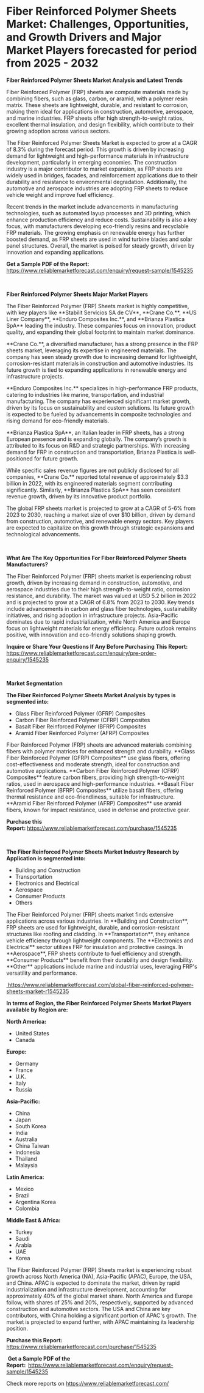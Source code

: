 <p><h1>Fiber Reinforced Polymer Sheets Market: Challenges, Opportunities, and Growth Drivers and Major Market Players forecasted for period from 2025 - 2032</h1></p><p><strong>Fiber Reinforced Polymer Sheets Market Analysis and Latest Trends</strong></p>
<p><p>Fiber Reinforced Polymer (FRP) sheets are composite materials made by combining fibers, such as glass, carbon, or aramid, with a polymer resin matrix. These sheets are lightweight, durable, and resistant to corrosion, making them ideal for applications in construction, automotive, aerospace, and marine industries. FRP sheets offer high strength-to-weight ratios, excellent thermal insulation, and design flexibility, which contribute to their growing adoption across various sectors.</p><p>The Fiber Reinforced Polymer Sheets Market is expected to grow at a CAGR of 8.3% during the forecast period. This growth is driven by increasing demand for lightweight and high-performance materials in infrastructure development, particularly in emerging economies. The construction industry is a major contributor to market expansion, as FRP sheets are widely used in bridges, facades, and reinforcement applications due to their durability and resistance to environmental degradation. Additionally, the automotive and aerospace industries are adopting FRP sheets to reduce vehicle weight and improve fuel efficiency.</p><p>Recent trends in the market include advancements in manufacturing technologies, such as automated layup processes and 3D printing, which enhance production efficiency and reduce costs. Sustainability is also a key focus, with manufacturers developing eco-friendly resins and recyclable FRP materials. The growing emphasis on renewable energy has further boosted demand, as FRP sheets are used in wind turbine blades and solar panel structures. Overall, the market is poised for steady growth, driven by innovation and expanding applications.</p></p>
<p><strong>Get a Sample PDF of the Report:&nbsp;</strong> <a href="https://www.reliablemarketforecast.com/enquiry/request-sample/1545235?utm_campaign=2232&utm_medium=2&utm_source=Github&utm_content=ia&utm_term=26012025&utm_id=fiber-reinforced-polymer-sheets">https://www.reliablemarketforecast.com/enquiry/request-sample/1545235</a></p>
<p>&nbsp;</p>
<p><strong>Fiber Reinforced Polymer Sheets Major Market Players</strong></p>
<p><p>The Fiber Reinforced Polymer (FRP) Sheets market is highly competitive, with key players like **Stabilit Servicios SA de CV**, **Crane Co.**, **US Liner Company**, **Enduro Composites Inc.**, and **Brianza Plastica SpA** leading the industry. These companies focus on innovation, product quality, and expanding their global footprint to maintain market dominance.</p><p>**Crane Co.**, a diversified manufacturer, has a strong presence in the FRP sheets market, leveraging its expertise in engineered materials. The company has seen steady growth due to increasing demand for lightweight, corrosion-resistant materials in construction and automotive industries. Its future growth is tied to expanding applications in renewable energy and infrastructure projects.</p><p>**Enduro Composites Inc.** specializes in high-performance FRP products, catering to industries like marine, transportation, and industrial manufacturing. The company has experienced significant market growth, driven by its focus on sustainability and custom solutions. Its future growth is expected to be fueled by advancements in composite technologies and rising demand for eco-friendly materials.</p><p>**Brianza Plastica SpA**, an Italian leader in FRP sheets, has a strong European presence and is expanding globally. The company’s growth is attributed to its focus on R&D and strategic partnerships. With increasing demand for FRP in construction and transportation, Brianza Plastica is well-positioned for future growth.</p><p>While specific sales revenue figures are not publicly disclosed for all companies, **Crane Co.** reported total revenue of approximately $3.3 billion in 2022, with its engineered materials segment contributing significantly. Similarly, **Brianza Plastica SpA** has seen consistent revenue growth, driven by its innovative product portfolio.</p><p>The global FRP sheets market is projected to grow at a CAGR of 5-6% from 2023 to 2030, reaching a market size of over $10 billion, driven by demand from construction, automotive, and renewable energy sectors. Key players are expected to capitalize on this growth through strategic expansions and technological advancements.</p></p>
<p>&nbsp;</p>
<p><strong>What Are The Key Opportunities For Fiber Reinforced Polymer Sheets Manufacturers?</strong></p>
<p><p>The Fiber Reinforced Polymer (FRP) sheets market is experiencing robust growth, driven by increasing demand in construction, automotive, and aerospace industries due to their high strength-to-weight ratio, corrosion resistance, and durability. The market was valued at USD 5.2 billion in 2022 and is projected to grow at a CAGR of 6.8% from 2023 to 2030. Key trends include advancements in carbon and glass fiber technologies, sustainability initiatives, and rising adoption in infrastructure projects. Asia-Pacific dominates due to rapid industrialization, while North America and Europe focus on lightweight materials for energy efficiency. Future outlook remains positive, with innovation and eco-friendly solutions shaping growth.</p></p>
<p><strong>Inquire or Share Your Questions If Any Before Purchasing This Report:</strong> <a href="https://www.reliablemarketforecast.com/enquiry/pre-order-enquiry/1545235?utm_campaign=2232&utm_medium=2&utm_source=Github&utm_content=ia&utm_term=26012025&utm_id=fiber-reinforced-polymer-sheets">https://www.reliablemarketforecast.com/enquiry/pre-order-enquiry/1545235</a></p>
<p>&nbsp;</p>
<p><strong>Market Segmentation</strong></p>
<p><strong>The Fiber Reinforced Polymer Sheets Market Analysis by types is segmented into:</strong></p>
<p><ul><li>Glass Fiber Reinforced Polymer (GFRP) Composites</li><li>Carbon Fiber Reinforced Polymer (CFRP) Composites</li><li>Basalt Fiber Reinforced Polymer (BFRP) Composites</li><li>Aramid Fiber Reinforced Polymer (AFRP) Composites</li></ul></p>
<p><p>Fiber Reinforced Polymer (FRP) sheets are advanced materials combining fibers with polymer matrices for enhanced strength and durability. **Glass Fiber Reinforced Polymer (GFRP) Composites** use glass fibers, offering cost-effectiveness and moderate strength, ideal for construction and automotive applications. **Carbon Fiber Reinforced Polymer (CFRP) Composites** feature carbon fibers, providing high strength-to-weight ratios, used in aerospace and high-performance industries. **Basalt Fiber Reinforced Polymer (BFRP) Composites** utilize basalt fibers, offering thermal resistance and eco-friendliness, suitable for infrastructure. **Aramid Fiber Reinforced Polymer (AFRP) Composites** use aramid fibers, known for impact resistance, used in defense and protective gear.</p></p>
<p><strong>Purchase this Report:&nbsp;</strong><a href="https://www.reliablemarketforecast.com/purchase/1545235?utm_campaign=2232&utm_medium=2&utm_source=Github&utm_content=ia&utm_term=26012025&utm_id=fiber-reinforced-polymer-sheets">https://www.reliablemarketforecast.com/purchase/1545235</a></p>
<p>&nbsp;</p>
<p><strong>The Fiber Reinforced Polymer Sheets Market Industry Research by Application is segmented into:</strong></p>
<p><ul><li>Building and Construction</li><li>Transportation</li><li>Electronics and Electrical</li><li>Aerospace</li><li>Consumer Products</li><li>Others</li></ul></p>
<p><p>The Fiber Reinforced Polymer (FRP) sheets market finds extensive applications across various industries. In **Building and Construction**, FRP sheets are used for lightweight, durable, and corrosion-resistant structures like roofing and cladding. In **Transportation**, they enhance vehicle efficiency through lightweight components. The **Electronics and Electrical** sector utilizes FRP for insulation and protective casings. In **Aerospace**, FRP sheets contribute to fuel efficiency and strength. **Consumer Products** benefit from their durability and design flexibility. **Other** applications include marine and industrial uses, leveraging FRP's versatility and performance.</p></p>
<p><a href="https://www.reliablemarketforecast.com/global-fiber-reinforced-polymer-sheets-market-r1545235?utm_campaign=2232&utm_medium=2&utm_source=Github&utm_content=ia&utm_term=26012025&utm_id=fiber-reinforced-polymer-sheets">&nbsp;https://www.reliablemarketforecast.com/global-fiber-reinforced-polymer-sheets-market-r1545235</a></p>
<p><strong>In terms of Region, the Fiber Reinforced Polymer Sheets Market Players available by Region are:</strong></p>
<p>
    <p> <strong> North America: </strong>
        <ul>
            <li>United States</li>
            <li>Canada</li>
        </ul>
        </p> 
    <p> <strong> Europe: </strong>
        <ul>
            <li>Germany</li>
            <li>France</li>
            <li>U.K.</li>
            <li>Italy</li>
            <li>Russia</li>
        </ul>
        </p> 
    <p> <strong> Asia-Pacific: </strong>
        <ul>
            <li>China</li>
            <li>Japan</li>
            <li>South Korea</li>
            <li>India</li>
            <li>Australia</li>
            <li>China Taiwan</li>
            <li>Indonesia</li>
            <li>Thailand</li>
            <li>Malaysia</li>
        </ul>
        </p> 
    <p> <strong> Latin America: </strong>
        <ul>
            <li>Mexico</li>
            <li>Brazil</li>
            <li>Argentina Korea</li>
            <li>Colombia</li>
        </ul>
        </p> 
    <p> <strong> Middle East & Africa: </strong>
        <ul>
            <li>Turkey</li>
            <li>Saudi</li>
            <li>Arabia</li>
            <li>UAE</li>
            <li>Korea</li>
        </ul>
    </p>
    </p>
<p><p>The Fiber Reinforced Polymer (FRP) Sheets market is experiencing robust growth across North America (NA), Asia-Pacific (APAC), Europe, the USA, and China. APAC is expected to dominate the market, driven by rapid industrialization and infrastructure development, accounting for approximately 40% of the global market share. North America and Europe follow, with shares of 25% and 20%, respectively, supported by advanced construction and automotive sectors. The USA and China are key contributors, with China holding a significant portion of APAC's growth. The market is projected to expand further, with APAC maintaining its leadership position.</p></p>
<p><strong>Purchase this Report: </strong><a href="https://www.reliablemarketforecast.com/purchase/1545235?utm_campaign=2232&utm_medium=2&utm_source=Github&utm_content=ia&utm_term=26012025&utm_id=fiber-reinforced-polymer-sheets">https://www.reliablemarketforecast.com/purchase/1545235</a></p>
<p>&nbsp;<strong>Get a Sample PDF of the Report:&nbsp;&nbsp;</strong><a href="https://www.reliablemarketforecast.com/enquiry/request-sample/1545235?utm_campaign=2232&utm_medium=2&utm_source=Github&utm_content=ia&utm_term=26012025&utm_id=fiber-reinforced-polymer-sheets">https://www.reliablemarketforecast.com/enquiry/request-sample/1545235</a></p>
<p><strong></strong></p>
<p>Check more reports on <a href="https://www.reliablemarketforecast.com/?utm_campaign=2232&utm_medium=2&utm_source=Github&utm_content=ia&utm_term=26012025&utm_id=fiber-reinforced-polymer-sheets">https://www.reliablemarketforecast.com/</a></p>